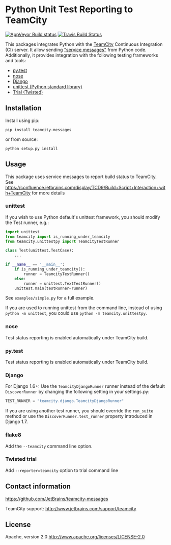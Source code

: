 Python Unit Test Reporting to TeamCity
======================================

[![AppVeyor Build status](https://ci.appveyor.com/api/projects/status/vt08bybn8k60a77s/branch/master?svg=true)](https://ci.appveyor.com/project/shalupov/teamcity-python/branch/master)
[![Travis Build Status](https://travis-ci.org/JetBrains/teamcity-messages.svg?branch=master)](https://travis-ci.org/JetBrains/teamcity-messages)

This packages integrates Python with the [TeamCity](http://www.jetbrains.com/teamcity/) Continuous Integration (CI) server. It allow sending ["service messages"](https://confluence.jetbrains.com/display/TCD9/Build+Script+Interaction+with+TeamCity) from Python code. Additionally, it provides integration with the following testing frameworks and tools:

- [py.test](http://pytest.org/)
- [nose](https://nose.readthedocs.org/)
- [Django](https://docs.djangoproject.com/en/1.8/topics/testing/advanced/#other-testing-frameworks)
- [unittest (Python standard library)](https://docs.python.org/2/library/unittest.html)
- [Trial (Twisted)](http://twistedmatrix.com/trac/wiki/TwistedTrial)

Installation
------------
Install using pip:

    pip install teamcity-messages

or from source:

    python setup.py install


Usage
-----
This package uses service messages to report  build status to TeamCity. See https://confluence.jetbrains.com/display/TCD9/Build+Script+Interaction+with+TeamCity for more details

### unittest
If you wish to use Python default's unittest framework, you should modify the Test runner, e.g.:

```python
import unittest
from teamcity import is_running_under_teamcity
from teamcity.unittestpy import TeamcityTestRunner

class Test(unittest.TestCase):
    ...

if __name__ == '__main__':
    if is_running_under_teamcity():
        runner = TeamcityTestRunner()
    else:
        runner = unittest.TextTestRunner()
    unittest.main(testRunner=runner)
```

See `examples/simple.py` for a full example.

If you are used to running unittest from the command line, instead of using `python -m unittest`, you could use `python -m teamcity.unittestpy`. 

### nose
Test status reporting is enabled automatically under TeamCity build.

### py.test
Test status reporting is enabled automatically under TeamCity build.

### Django
For Django 1.6+: Use the `TeamcityDjangoRunner` runner instead of the default `DiscoverRunner` by changing the following setting in your settings.py:

```python
TEST_RUNNER = "teamcity.django.TeamcityDjangoRunner"
```

If you are using another test runner, you should override the `run_suite` method or use the `DiscoverRunner.test_runner` property introduced in Django 1.7.

### flake8
Add the `--teamcity` command line option.

### Twisted trial
Add `--reporter=teamcity` option to trial command line


Contact information
-------------------

https://github.com/JetBrains/teamcity-messages

TeamCity support: http://www.jetbrains.com/support/teamcity

License
-------

Apache, version 2.0
http://www.apache.org/licenses/LICENSE-2.0
